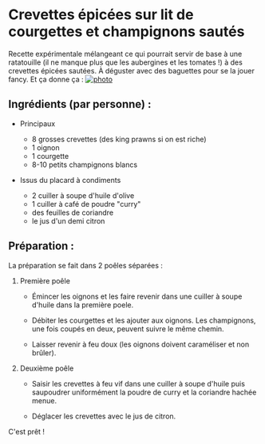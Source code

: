 Crevettes épicées sur lit de courgettes et champignons sautés
=================

Recette expérimentale mélangeant ce qui pourrait servir de
base à une ratatouille (il ne manque plus que les aubergines
et les tomates !) à des crevettes épicées sautées. À déguster
avec des baguettes pour se la jouer fancy.
Et ça donne ça : 
[![photo](https://farm9.staticflickr.com/8016/7462960718_135b0d2fa3_z_d.jpg)](http://www.flickr.com/photos/eisaru/7462960718/)


Ingrédients (par personne) :
------

- Principaux
    + 8 grosses crevettes (des king prawns si on est riche)
    + 1 oignon
    + 1 courgette
    + 8-10 petits champignons blancs

- Issus du placard à condiments
    + 2 cuiller à soupe d'huile d'olive
    + 1 cuiller à café de poudre "curry"
    + des feuilles de coriandre
    + le jus d'un demi citron

Préparation :
------
La préparation se fait dans 2 poêles séparées :

1. Première poêle
    * Émincer les oignons et les faire revenir dans une cuiller
    à soupe d'huile dans la première poele.
 
    * Débiter les courgettes et les ajouter aux oignons. Les
    champignons, une fois coupés en deux, peuvent suivre le
    même chemin.
    
    * Laisser revenir à feu doux (les oignons doivent caraméliser
    et non brûler).

2. Deuxième poêle
   * Saisir les crevettes à feu vif dans une cuiller à soupe d'huile
   puis saupoudrer uniformément la poudre de curry et la coriandre
   hachée menue.
   
   * Déglacer les crevettes avec le jus de citron.

C'est prêt !
